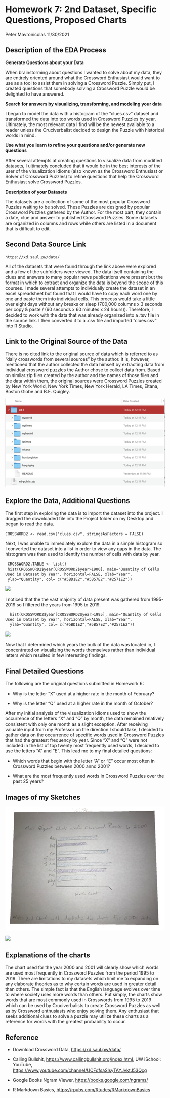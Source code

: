 Homework 7: 2nd Dataset, Specific Questions, Proposed Charts
================
Peter Mavronicolas
11/30/2021

## Description of the EDA Process

**Generate Questions about your Data**

When brainstorming about questions I wanted to solve about my data, they
are entirely oriented around what the Crossword Enthusiast would want to
use as a tool to assist them in solving a Crossword Puzzle. Simply put,
I created questions that somebody solving a Crossword Puzzle would be
delighted to have answered.

**Search for answers by visualizing, transforming, and modeling your
data**

I began to model the data with a histogram of the “clues.csv” dataset
and transformed the data into top words used in Crossword Puzzles by
year. Ultimately, the most relevant data I find will be the newest
available to a reader unless the Cruciverbalist decided to design the
Puzzle with historical words in mind.

**Use what you learn to refine your questions and/or generate new
questions**

After several attempts at creating questions to visualize data from
modified datasets, I ultimately concluded that it would be in the best
interests of the user of the visualization idioms (also known as the
Crossword Enthusiast or Solver of Crossword Puzzles) to refine questions
that help the Crossword Enthusiast solve Crossword Puzzles.

**Description of your Datasets**

The datasets are a collection of some of the most popular Crossword
Puzzles waiting to be solved. These Puzzles are designed by popular
Crossword Puzzles gathered by the Author. For the most part, they
contain a date, clue and answer to published Crossword Puzzles. Some
datasets are organized in columns and rows while others are listed in a
document that is difficult to edit.

## Second Data Source Link

    https://xd.saul.pw/data/

All of the datasets that were found through the link above were explored
and a few of the subfolders were viewed. The data itself containing the
clues and answers to many popular news publications were present but the
format in which to extract and organize the data is beyond the scope of
this courses. I made several attempts to individually create the dataset
in an excel spreadsheet but found that I would have to copy each word
one by one and paste them into individual cells. This process would take
a little over eight days without any breaks or sleep (700,000 columns x
3 seconds per copy & paste / (60 seconds x 60 minutes x 24 hours)).
Therefore, I decided to work with the data that was already organized
into a .tsv file in the source link. I then converted it to a .csv file
and imported “clues.csv” into R Studio.

## Link to the Original Source of the Data

There is no cited link to the original source of data which is referred
to as “daily crosswords from several sources” by the author. It is,
however, mentioned that the author collected the data himself by
extracting data from individual crossword puzzles the Author chose to
collect data from. Based on similar.zip files created by the author and
the names of those files and the data within them, the original sources
were Crossword Puzzles created by New York World, New York Times, New
York Herald, LA Times, Eltana, Boston Globe and B.E. Quigley.

![](Crossword_Files.png)

## Explore the Data, Additional Questions

The first step in exploring the data is to import the dataset into the
project. I dragged the downloaded file into the Project folder on my
Desktop and began to read the data.

    CROSSWORD2 <- read.csv("clues.csv", stringsAsFactors = FALSE)

Next, I was unable to immediately explore the data in a simple histogram
so I converted the dataset into a list in order to view any gaps in the
data. The histogram was then used to identify the number of cells with
data by year.

     CROSSWORD2.TABLE <- list()
     hist(CROSSWORD2$year[CROSSWORD2$year>1900], main="Quantity of Cells Used in Dataset by Year", horizontal=FALSE, xlab="Year",     
     ylab="Quantity", col= c("#5BD1E2","#5B57E2","#2571E2"))

![](Histogram_1900-2019.png)

I noticed that the the vast majority of data present was gathered from
1995-2019 so I filtered the years from 1995 to 2019.

      hist(CROSSWORD2$year[CROSSWORD2$year>1995], main="Quantity of Cells Used in Dataset by Year", horizontal=FALSE, xlab="Year", 
      ylab="Quantity", col= c("#5BD1E2","#5B57E2","#2571E2"))

![](Histogram_1995-2019.png)

Now that I determined which years the bulk of the data was located in, I
concentrated on visualizing the words themselves rather than individual
letters which resulted in few interesting findings.

## Final Detailed Questions

The following are the original questions submitted in Homework 6:

-   Why is the letter “X” used at a higher rate in the month of
    February?

-   Why is the letter “Q” used at a higher rate in the month of October?

After my initial analysis of the visualization idioms used to show the
occurrence of the letters “X” and “Q” by month, the data remained
relatively consistent with only one month as a slight exception. After
receiving valuable input from my Professor on the direction I should
take, I decided to gather data on the occurrence of specific words used
in Crossword Puzzles that had the greatest frequency by year. Since “X”
and “Q” were not included in the list of top twenty most frequently used
words, I decided to use the letters “A” and “E”. This lead me to my
final detailed questions:

-   Which words that begin with the letter “A” or “E” occur most often
    in Crossword Puzzles between 2000 annd 2001?

-   What are the most frequently used words in Crossword Puzzles over
    the past 25 years?

## Images of my Sketches

![](MostFrequentWords_2000.png)

![](MostFrequent25Years.png)

## Explanations of the charts

The chart used for the year 2000 and 2001 will clearly show which words
are used most frequently in Crossword Puzzles from the period 1995 to
2019. There are limitations to my datasets which limit me to expanding
on any elaborate theories as to why certain words are used in greater
detail than others. The simple fact is that the English language evolves
over time to where society uses more words than others. Put simply, the
charts show words that are most commonly used in Crosswords from 1995 to
2019 which can be used by Cruciverbalists to create Crossword Puzzles as
well as by Crossword enthusiasts who enjoy solving them. Any enthusiast
that seeks additional clues to solve a puzzle may utilize these charts
as a reference for words with the greatest probability to occur.

## Reference

-   Download Crossword Data, <https://xd.saul.pw/data/>

-   Calling Bullshit, <https://www.callingbullshit.org/index.html>, UW
    iSchool: YouTube,
    <https://www.youtube.com/channel/UCFdfsaSlsyTAYJvktJ53Qcg>

-   Google Books Ngram Viewer, <https://books.google.com/ngrams/>

-   R Markdown Basics, <https://rpubs.com/Rtudes/RMarkdownBasics>
